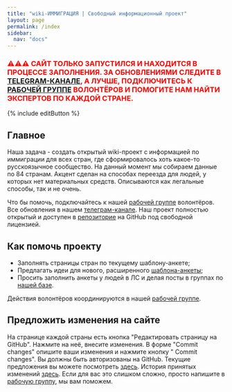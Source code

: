 ```yaml
---
title: "wiki-ИММИГРАЦИЯ | Свободный информационный проект"
layout: page
permalink: /index
sidebar:
  nav: "docs"
---
```


<h3 style="color: red;">⚠️⚠️⚠️ САЙТ ТОЛЬКО ЗАПУСТИЛСЯ И НАХОДИТСЯ В ПРОЦЕССЕ ЗАПОЛНЕНИЯ. ЗА ОБНОВЛЕНИЯМИ СЛЕДИТЕ В <a href="https://t.me/imwiki">TELEGRAM-КАНАЛЕ</a>, А ЛУЧШЕ, ПОДКЛЮЧИТЕСЬ К <a href="https://t.me/+FHi3FnJaoWJkMDAx">РАБОЧЕЙ ГРУППЕ</a> ВОЛОНТЁРОВ И ПОМОГИТЕ НАМ НАЙТИ ЭКСПЕРТОВ ПО КАЖДОЙ СТРАНЕ.</h3>

{% include editButton %}

## Главное

Наша задача - создать открытый wiki-проект с информацией по иммиграции для всех стран, где сформировалось хоть какое-то русскоязычное сообщество. На данный момент мы собираем данные по 84 странам. Акцент сделан на способах переезда для людей, у которых нет материальных средств. Описываются как легальные способы, так и не очень.

Что бы помочь, подключайтесь к нашей [рабочей группе](https://t.me/+FHi3FnJaoWJkMDAx) волонтёров. Все обновления в нашем [телеграм-канале](https://t.me/imwiki). Наш проект полностью открытый и доступен в [репозиторие](https://github.com/im-wiki/im-wiki.github.io) на GitHub под свободной лицензией.

## Как помочь проекту

- Заполнять страницы стран по текущему шаблону-анкете;
- Предлагать идеи для нового, расширенного [шаблона-анкеты](/template);
- Просить заполнить анкеты у людей в ЛС и делая посты в группах по [нашей базе](https://docs.google.com/spreadsheets/d/1vuoogP1nlUmw7ukAzaFD5Ck1Hp2oFY4Q25J89x4ZP3Y/edit?usp=sharing).

Действия волонтёров координируются в нашей [рабочей группе](https://t.me/+FHi3FnJaoWJkMDAx).

## Предложить изменения на сайте

На странице каждой страны есть кнопка "Редактировать страницу на GitHub". Нажмите на неё, внесите изменения. В форме "Commit changes" опишите ваши изменения и нажмите кнопку " Commit changes". Вы должны быть авторизованы на GitHub. Текущие предложения вы можете посмотреть [здесь](https://github.com/im-wiki/im-wiki.github.io/pulls). История принятых изменений [здесь](https://github.com/im-wiki/im-wiki.github.io/commits/main). Если для вас это слишком сложно, просто напишите в [рабочую группу](https://t.me/+FHi3FnJaoWJkMDAx), мы вам поможем.
